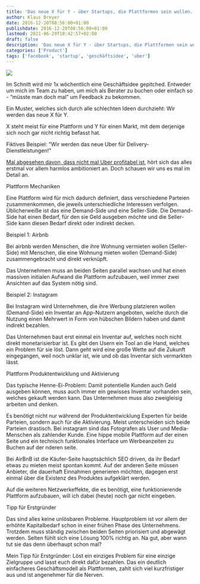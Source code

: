 ```yaml
---
title: 'Das neue X für Y - über Startups, die Plattformen sein wollen.'
author: Klaus Breyer
date: 2016-12-20T08:56:00+01:00
publishdate: 2016-12-20T08:56:00+01:00
lastmod: 2021-06-29T10:42:57+02:00
draft: false
description: 'Das neue X für Y - über Startups, die Plattformen sein wollen.'
categories: ['Product']
tags: ['facebook', 'startup', 'geschäftsidee', 'uber']
---
```

![](2016-12-20-Plattformen-1.png)

Im Schnitt wird mir 1x wöchentlich eine Geschäftsidee gepitched. Entweder um mich im Team zu haben, um mich als Berater zu buchen oder einfach so - “müsste man doch mal” um Feedback zu bekommen.

Ein Muster, welches sich durch alle schlechten Ideen durchzieht: Wir werden das neue X für Y.

X steht meist für eine Plattform und Y für einen Markt, mit dem derjenige sich noch gar nicht richtig befasst hat.

Fiktives Beispiel: "Wir werden das neue Uber für Delivery-Dienstleistungen!"

[Mal abgesehen davon, dass nicht mal Uber profitabel ist](http://mobilbranche.de/2016/12/uber-wachstumskurs-mio), hört sich das alles erstmal vor allem harmlos ambitioniert an. Doch schauen wir uns es mal im Detail an.

Plattform Mechaniken

Eine Plattform wird für mich dadurch definiert, dass verschiedene Parteien zusammenkommen, die jeweils unterschiedliche Interessen verfolgen. Üblicherweiße ist das eine Demand-Side und eine Seller-Side. Die Demand-Side hat einen Bedarf, für den sie Geld ausgeben möchte und die Seller-Side kann diesen Bedarf direkt oder indirekt decken.

Beispiel 1: Airbnb

Bei airbnb werden Menschen, die ihre Wohnung vermieten wollen (Seller-Side) mit Menschen, die eine Wohnung mieten wollen (Demand-Side) zusammengebracht und direkt verknüpft.

Das Unternehmen muss an beiden Seiten parallel wachsen und hat einen massiven initialen Aufwand die Plattform aufzubauen, weil immer zwei Ansichten auf das System nötig sind.

Beispiel 2: Instagram

Bei Instagram wird Unternehmen, die ihre Werbung platzieren wollen (Demand-Side) ein Inventar an App-Nutzern angeboten, welche durch die Nutzung einen Mehrwert in Form von hübschen Bildern haben und damit indirekt bezahlen.

Das Unternehmen baut erst einmal ein Inventar auf, welches noch nicht direkt monetarisierbar ist. Es gibt den Usern ein Tool an die Hand, welches ein Problem für sie löst. Dann geht wird eine große Wette auf die Zukunft eingegangen, weil noch unklar ist, wie und ob das Inventar sich vermarkten lässt.

Plattform Produktentwicklung und Aktivierung

Das typische Henne-Ei-Problem: Damit potentielle Kunden auch Geld ausgeben können, muss auch immer ein gewisses Inventar vorhanden sein, welches gekauft werden kann. Das Unternehmen muss also zweigleisig arbeiten und denken.

Es benötigt nicht nur während der Produktentwicklung Experten für beide Parteien, sondern auch für die Aktivierung. Meist unterscheiden sich beide Parteien drastisch. Bei instagram sind das Fotografen als User und Media-Menschen als zahlender Kunde. Eine hippe mobile Plattform auf der einen Seite und ein technisch funktionales Interface um Werbeanzeiten zu Buchen auf der nderen seite.

Bei AirBnB ist die Käufer-Seite hauptsächlich SEO driven, da ihr Bedarf etwas zu mieten meist spontan kommt. Auf der anderen Seite müssen Anbieter, die dauerhaft Einnahmen generieren möchten, dagegen erst einmal über die Existenz des Produktes aufgeklärt werden.

Auf die weiteren Netzwerkeffekte, die es benötigt, eine funktionierende Plattform aufzubauen, will ich dabei (heute) noch gar nicht eingeben.

Tipp für Erstgründer

Das sind alles keine unlösbaren Probleme. Hauptproblem ist vor allem der erhöhte Kapitalbedarf schon in einer frühen Phase des Unternehmens. Trotzdem muss ständig zwischen beiden Seiten priorisiert und abgewägt werden. Selten fühlt sich eine Lösung 100% richtig an. Na gut, aber wann tut sie das denn überhaupt schon mal?

Mein Tipp für Erstgründer: Löst ein einziges Problem für eine einzige Zielgruppe und lasst euch direkt dafür bezahlen. Das ein deutlich einfacheres Geschäftsmodell als Plattformen, zahlt sich viel kurzfristiger aus und ist angenehmer für die Nerven.

